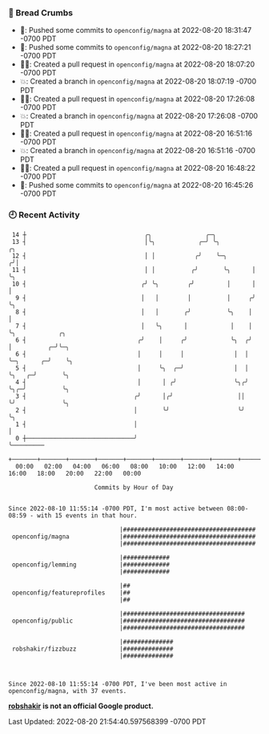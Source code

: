 ### 🍞 Bread Crumbs

 * 🚢: Pushed some commits to `openconfig/magna` at 2022-08-20 18:31:47 -0700 PDT
 * 🚢: Pushed some commits to `openconfig/magna` at 2022-08-20 18:27:21 -0700 PDT
 * ✍🏼: Created a pull request in `openconfig/magna` at 2022-08-20 18:07:20 -0700 PDT
 * 💥: Created a branch in `openconfig/magna` at 2022-08-20 18:07:19 -0700 PDT
 * ✍🏼: Created a pull request in `openconfig/magna` at 2022-08-20 17:26:08 -0700 PDT
 * 💥: Created a branch in `openconfig/magna` at 2022-08-20 17:26:08 -0700 PDT
 * ✍🏼: Created a pull request in `openconfig/magna` at 2022-08-20 16:51:16 -0700 PDT
 * 💥: Created a branch in `openconfig/magna` at 2022-08-20 16:51:16 -0700 PDT
 * ✍🏼: Created a pull request in `openconfig/magna` at 2022-08-20 16:48:22 -0700 PDT
 * 🚢: Pushed some commits to `openconfig/magna` at 2022-08-20 16:45:26 -0700 PDT

### 🕘 Recent Activity
```
 14 ┼                                 ╭╮               ╭─╮
 13 ┤                                 │╰╮            ╭─╯ ╰╮          ╭╮
 12 ┤                                 │ │           ╭╯    ╰─╮       ╭╯│
 11 ┤                                 │ │          ╭╯       ╰╮      │ ╰╮
 10 ┤                                ╭╯ ╰╮        ╭╯         │      │  │
  9 ┤                                │   │        │          │     ╭╯  ╰╮
  8 ┤                                │   │       ╭╯          ╰╮    │    │
  7 ┤                                │   ╰╮      │            │    │    ╰╮            ╭╮
  6 ┤                               ╭╯    │     ╭╯            ╰╮  ╭╯     │          ╭─╯╰─╮
  6 ┤                               │     │     │              │  │      ╰─╮      ╭─╯    ╰╮
  5 ┤                               │     ╰╮  ╭─╯              │  │        ╰╮   ╭─╯       ╰╮
  4 ┤                               │      │ ╭╯                ╰╮╭╯         ╰╮╭─╯          ╰╮
  3 ┤                              ╭╯      │╭╯                  ││           ╰╯             ╰╮
  2 ┤                              │       ╰╯                   ╰╯                           ╰╮
  1 ┤                              │                                                          │
  0 ┼──────────────────────────────╯                                                          ╰─────────
    +───────+───────+───────+───────+───────+───────+───────+───────+───────+───────+───────+───────+────
  00:00   02:00   04:00   06:00   08:00   10:00   12:00   14:00   16:00   18:00   20:00   22:00   00:00   

						Commits by Hour of Day


Since 2022-08-10 11:55:14 -0700 PDT, I'm most active between 08:00-08:59 - with 15 events in that hour.

```



```
                               |#####################################
 openconfig/magna              |#####################################
                               |#####################################

                               |#############
 openconfig/lemming            |#############
                               |#############

                               |##
 openconfig/featureprofiles    |##
                               |##

                               |##################################
 openconfig/public             |##################################
                               |##################################

                               |##############
 robshakir/fizzbuzz            |##############
                               |##############



Since 2022-08-10 11:55:14 -0700 PDT, I've been most active in openconfig/magna, with 37 events.

```
**[robshakir](mailto:robjs@google.com) is not an official Google product.**  


Last Updated: 2022-08-20 21:54:40.597568399 -0700 PDT
